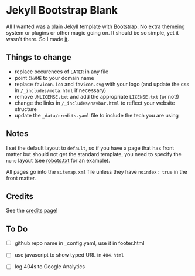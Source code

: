 # Jekyll Bootstrap Blank

All I wanted was a plain [Jekyll](https://jekyllrb.com/) template with [Bootstrap](http://getbootstrap.com/).  No extra themeing
system or plugins or other magic going on.  It should be so simple, yet it wasn't there.  So I made [it](https://jekyll-bootstrap-blank.fileformat.info/).

## Things to change

 * replace occurences of `LATER` in any file
 * point `CNAME` to your domain name
 * replace `favicon.ico` and `favicon.svg` with your logo (and update the css in `/_includes/meta.html` if necessary)
 * remove `UNLICENSE.txt` and add the appropriate `LICENSE.txt` (or not!)
 * change the links in `/_includes/navbar.html` to reflect your website structure
 * update the `_data/credits.yaml` file to include the tech you are using

## Notes

I set the default layout to `default`, so if you have a page that has front matter but should not get the standard template,
you need to specify the `none` layout (see [robots.txt](https://github.com/fileformat/jekyll-bootstrap-blank/blob/master/robots.txt) for an example).

All pages go into the `sitemap.xml` file unless they have `noindex: true` in the front matter.

## Credits

See the [credits page](https://jekyll-bootstrap-blank.fileformat.info/)!

## To Do

 - [ ] github repo name in _config.yaml, use it in footer.html
 - [ ] use javascript to show typed URL in `404.html`
 - [ ] log 404s to Google Analytics

